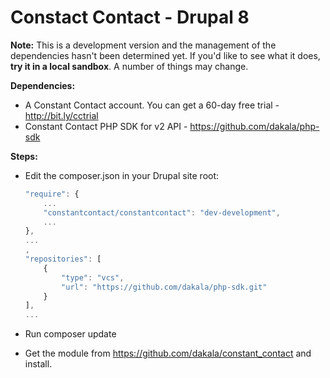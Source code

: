 # Constact Contact - Drupal 8

__Note:__ This is a development version and the management of the dependencies hasn't been determined yet. If you'd like to see what it does, __try it in a local sandbox__. A number of things may change.

__Dependencies:__

 - A Constant Contact account. You can get a 60-day free trial - http://bit.ly/cctrial
 - Constant Contact PHP SDK for v2 API - https://github.com/dakala/php-sdk

__Steps:__

- Edit the composer.json in your Drupal site root:

  ```javascript
  "require": {
      ...
      "constantcontact/constantcontact": "dev-development",
      ...
  },
  ...
  ,
  "repositories": [
      {
          "type": "vcs",
          "url": "https://github.com/dakala/php-sdk.git"
      }
  ],
  ...
  ```

- Run composer update
- Get the module from https://github.com/dakala/constant_contact and install.
